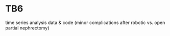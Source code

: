 # TB6
time series analysis data &amp; code (minor complications after robotic vs. open partial nephrectomy)
